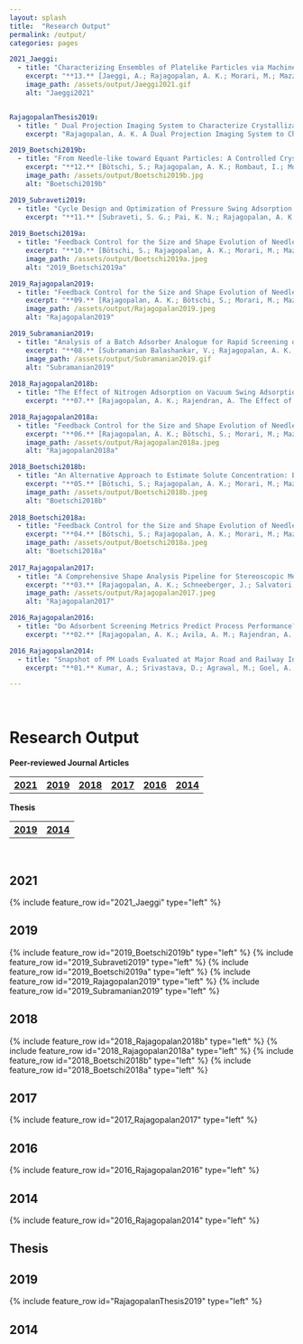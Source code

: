 ```yaml
---
layout: splash
title:  "Research Output"
permalink: /output/
categories: pages

2021_Jaeggi:
  - title: "Characterizing Ensembles of Platelike Particles via Machine Learning"
    excerpt: "**13.** [Jaeggi, A.; Rajagopalan, A. K.; Morari, M.; Mazzotti, M. Characterizing Ensembles of Platelike Particles via Machine Learning. *Ind. Eng. Chem. Res.* **2021**, 60 (1), 473–483.](https://doi.org/10.1021/acs.iecr.0c04662)"
    image_path: /assets/output/Jaeggi2021.gif
    alt: "Jaeggi2021"


RajagopalanThesis2019:
  - title: " Dual Projection Imaging System to Characterize Crystallization Processes: Design and Applications"
    excerpt: "Rajagopalan, A. K. A Dual Projection Imaging System to Characterize Crystallization Processes: Design and Applications, *Doctoral Thesis*, ETH Zurich, **2019**."

2019_Boetschi2019b:
  - title: "From Needle-like toward Equant Particles: A Controlled Crystal Shape Engineering Pathway"
    excerpt: "**12.** [Bötschi, S.; Rajagopalan, A. K.; Rombaut, I.; Morari, M.; Mazzotti, M. From Needle-like toward Equant Particles: A Controlled Crystal Shape Engineering Pathway. *Comput. Chem. Eng.* **2019**, 131, 106581.](https://doi.org/10.1016/j.compchemeng.2019.106581)"
    image_path: /assets/output/Boetschi2019b.jpg
    alt: "Boetschi2019b"

2019_Subraveti2019:
  - title: "Cycle Design and Optimization of Pressure Swing Adsorption Cycles for Pre-Combustion CO<sub>2</sub> Capture"
    excerpt: "**11.** [Subraveti, S. G.; Pai, K. N.; Rajagopalan, A. K.; Wilkins, N. S.; Rajendran, A.; Jayaraman, A.; Alptekin, G. Cycle Design and Optimization of Pressure Swing Adsorption Cycles for Pre-Combustion CO<sub>2</sub> Capture. *Appl. Energy* **2019**, 254, 113624.](https://doi.org/10.1016/j.apenergy.2019.113624)"
 
2019_Boetschi2019a:
  - title: "Feedback Control for the Size and Shape Evolution of Needle-like Crystals in Suspension. IV. Modeling and Control of Dissolution"
    excerpt: "**10.** [Bötschi, S.; Rajagopalan, A. K.; Morari, M.; Mazzotti, M. Feedback Control for the Size and Shape Evolution of Needle-like Crystals in Suspension. IV. Modeling and Control of Dissolution. *Cryst. Growth Des.* **2019**, 19 (7), 4029–4043.](https://doi.org/10.1021/acs.cgd.9b00445)"
    image_path: /assets/output/Boetschi2019a.jpeg
    alt: "2019_Boetschi2019a"

2019_Rajagopalan2019:
  - title: "Feedback Control for the Size and Shape Evolution of Needle-like Crystals in Suspension. III. Wet Milling"
    excerpt: "**09.** [Rajagopalan, A. K.; Bötschi, S.; Morari, M.; Mazzotti, M. Feedback Control for the Size and Shape Evolution of Needle-like Crystals in Suspension. III. Wet Milling. *Cryst. Growth Des.* **2019**, 19 (5), 2845–2861.](https://doi.org/10.1021/acs.cgd.9b00080)"
    image_path: /assets/output/Rajagopalan2019.jpeg
    alt: "Rajagopalan2019"

2019_Subramanian2019:
  - title: "Analysis of a Batch Adsorber Analogue for Rapid Screening of Adsorbents for Postcombustion CO<sub>2</sub> Capture"
    excerpt: "**08.** [Subramanian Balashankar, V.; Rajagopalan, A. K.; de Pauw, R.; Avila, A. M.; Rajendran, A. Analysis of a Batch Adsorber Analogue for Rapid Screening of Adsorbents for Postcombustion CO<sub>2</sub> Capture. *Ind. Eng. Chem. Res.* **2019**, 58 (8), 3314–3328.](https://doi.org/10.1021/acs.iecr.8b05420)"
    image_path: /assets/output/Subramanian2019.gif
    alt: "Subramanian2019"
    
2018_Rajagopalan2018b:
  - title: "The Effect of Nitrogen Adsorption on Vacuum Swing Adsorption Based Post-Combustion CO<sub>2</sub> Capture"
    excerpt: "**07.** [Rajagopalan, A. K.; Rajendran, A. The Effect of Nitrogen Adsorption on Vacuum Swing Adsorption Based Post-Combustion CO<sub>2</sub> Capture. *Int. J. Greenh. Gas Control* **2018**, 78, 437–447.](https://doi.org/10.1016/j.ijggc.2018.09.002)"

2018_Rajagopalan2018a:
  - title: "Feedback Control for the Size and Shape Evolution of Needle-like Crystals in Suspension. II. Cooling Crystallization Experiments"
    excerpt: "**06.** [Rajagopalan, A. K.; Bötschi, S.; Morari, M.; Mazzotti, M. Feedback Control for the Size and Shape Evolution of Needle-like Crystals in Suspension. II. Cooling Crystallization Experiments. *Cryst. Growth Des.* **2018**, 18 (10), 6185–6196.](https://doi.org/10.1021/acs.cgd.8b01048)"
    image_path: /assets/output/Rajagopalan2018a.jpeg
    alt: "Rajagopalan2018a"

2018_Boetschi2018b:
  - title: "An Alternative Approach to Estimate Solute Concentration: Exploiting the Information Embedded in the Solid Phase"
    excerpt: "**05.** [Bötschi, S.; Rajagopalan, A. K.; Morari, M.; Mazzotti, M. An Alternative Approach to Estimate Solute Concentration: Exploiting the Information Embedded in the Solid Phase. *J. Phys. Chem. Lett.* **2018**, 9 (15), 4210–4214.](https://doi.org/10.1021/acs.jpclett.8b01998)"
    image_path: /assets/output/Boetschi2018b.jpeg
    alt: "Boetschi2018b"
    
2018_Boetschi2018a:
  - title: "Feedback Control for the Size and Shape Evolution of Needle-like Crystals in Suspension. I. Concepts and Simulation Studies"
    excerpt: "**04.** [Bötschi, S.; Rajagopalan, A. K.; Morari, M.; Mazzotti, M. Feedback Control for the Size and Shape Evolution of Needle-like Crystals in Suspension. I. Concepts and Simulation Studies. *Cryst. Growth Des.* **2018**, 18 (8), 4470–4483.](https://doi.org/10.1021/acs.cgd.8b00473)"
    image_path: /assets/output/Boetschi2018a.jpeg
    alt: "Boetschi2018a"
    
2017_Rajagopalan2017:
  - title: "A Comprehensive Shape Analysis Pipeline for Stereoscopic Measurements of Particulate Populations in Suspension"
    excerpt: "**03.** [Rajagopalan, A. K.; Schneeberger, J.; Salvatori, F.; Bötschi, S.; Ochsenbein, D. R.; Oswald, M. R.; Pollefeys, M.; Mazzotti, M. A Comprehensive Shape Analysis Pipeline for Stereoscopic Measurements of Particulate Populations in Suspension. *Powder Technol.* **2017**, 321, 479–493.](https://doi.org/10.1016/j.powtec.2017.08.044)"
    image_path: /assets/output/Rajagopalan2017.jpeg
    alt: "Rajagopalan2017"

2016_Rajagopalan2016:
  - title: "Do Adsorbent Screening Metrics Predict Process Performance? A Process Optimisation Based Study for Post-Combustion Capture of CO<sub>2</sub>"
    excerpt: "**02.** [Rajagopalan, A. K.; Avila, A. M.; Rajendran, A. Do Adsorbent Screening Metrics Predict Process Performance? A Process Optimisation Based Study for Post-Combustion Capture of CO<sub>2</sub>. *Int. J. Greenh. Gas Control* **2016**, 46, 76–85.](https://doi.org/10.1016/j.ijggc.2015.12.033)"

2016_Rajagopalan2014:
  - title: "Snapshot of PM Loads Evaluated at Major Road and Railway Intersections in an Urban Locality"
    excerpt: "**01.** Kumar, A.; Srivastava, D.; Agrawal, M.; Goel, A. Snapshot of PM Loads Evaluated at Major Road and Railway Intersections in an Urban Locality. *Int. J. Environ. Prot.* **2014**, 4 (1), 23–29."

---
```


<br />

Research Output
=

**Peer-reviewed Journal Articles**
<table style="width:100%">
  <tr>
    <th><a href="#2021" class="btn btn--primary">2021</a></th>
    <th><a href="#2019" class="btn btn--primary">2019</a></th>
    <th><a href="#2018" class="btn btn--primary">2018</a></th>
    <th><a href="#2017" class="btn btn--primary">2017</a></th>
    <th><a href="#2016" class="btn btn--primary">2016</a></th>
    <th><a href="#2014" class="btn btn--primary">2014</a></th>
  </tr>
</table>

**Thesis**
<table style="width:100%">
  <tr>
    <th><a href="#2019T" class="btn btn--primary">2019</a></th>
    <th><a href="#2015" class="btn btn--primary">2014</a></th>
  </tr>
</table>
<br />

2021
----
{% include feature_row id="2021_Jaeggi" type="left" %}

2019
----
{% include feature_row id="2019_Boetschi2019b" type="left" %}
{% include feature_row id="2019_Subraveti2019" type="left" %}
{% include feature_row id="2019_Boetschi2019a" type="left" %}
{% include feature_row id="2019_Rajagopalan2019" type="left" %}
{% include feature_row id="2019_Subramanian2019" type="left" %}


2018
----
{% include feature_row id="2018_Rajagopalan2018b" type="left" %}
{% include feature_row id="2018_Rajagopalan2018a" type="left" %}
{% include feature_row id="2018_Boetschi2018b" type="left" %}
{% include feature_row id="2018_Boetschi2018a" type="left" %}

2017
----
{% include feature_row id="2017_Rajagopalan2017" type="left" %}

2016
----
{% include feature_row id="2016_Rajagopalan2016" type="left" %}

2014
----
{% include feature_row id="2016_Rajagopalan2014" type="left" %}


## Thesis
2019 <a name="2019T" ></a>
----
{% include feature_row id="RajagopalanThesis2019" type="left" %}

2014
----

